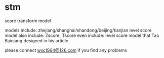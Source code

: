 # stm
score transform model

models include: zhejiang/shanghai/shandong/beijing/tianjian level score model
also include: Zscore, Tscore
even include: level score model that Tao Baiqiang designed in his article.

please connect wxc1964@126.com if you find any problems
